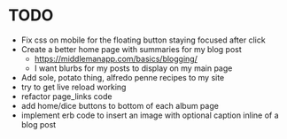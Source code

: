 # TODO

- Fix css on mobile for the floating button staying focused after click
- Create a better home page with summaries for my blog post
    - https://middlemanapp.com/basics/blogging/
    - I want blurbs for my posts to display on my main page
- Add sole, potato thing, alfredo penne recipes to my site
- try to get live reload working
- refactor page_links code
- add home/dice buttons to bottom of each album page
- implement erb code to insert an image with optional caption inline of a blog post
